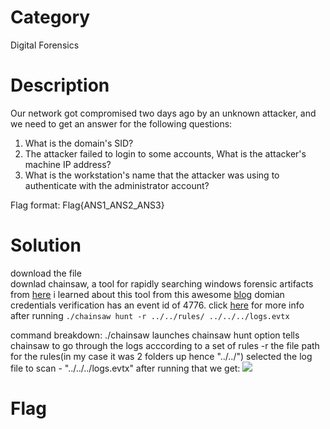 # Category
Digital Forensics
# Description
Our network got compromised two days ago by an unknown attacker, and we need to get an answer for the following questions:</br>

1. What is the domain's SID?</br>
2. The attacker failed to login to some accounts, What is the attacker's machine IP address?</br>
3. What is the workstation's name that the attacker was using to authenticate with the administrator account?</br>

Flag format: Flag{ANS1_ANS2_ANS3}</br>
# Solution 
download the file</br>
downlad chainsaw, a tool for rapidly searching windows forensic artifacts from [here](https://github.com/WithSecureLabs/chainsaw) 
i learned about this tool from this awesome [blog](https://f0rk3b0mb.github.io/p/windows-events-and-log-analysis/)
domian credentials verification has an event id of 4776. click [here](https://www.ultimatewindowssecurity.com/securitylog/encyclopedia/event.aspx?eventid=4776) for more info
after running 
```./chainsaw hunt -r ../../rules/ ../../../logs.evtx```</br>

command breakdown:
./chainsaw launches chainsaw
hunt option tells chainsaw to go through the logs acccording to a set of rules
-r the file path for the rules(in my case it was 2 folders up hence "../../")
selected the log file to scan - "../../../logs.evtx"
after running that we get:
![](./img1.png)


# Flag